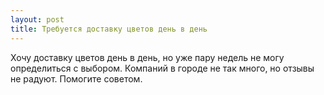 ```yaml
---
layout: post 
title: Требуется доставку цветов день в день 
--- 
```

Хочу доставку цветов день в день, но уже пару недель не могу определиться с выбором. Компаний в городе не так много, но отзывы не радуют. Помогите советом.
